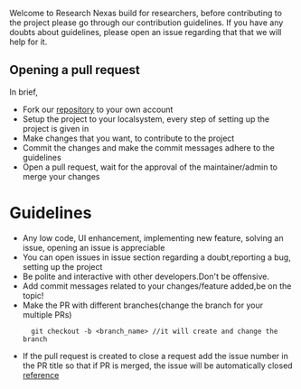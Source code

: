 Welcome to Research Nexas build for researchers, before contributing to the project please go through our contribution guidelines.
If you have any doubts about guidelines, please open an issue regarding that that we will help for it.

## Opening a pull request

In brief,
- Fork our [repository](https://github.com/Harshdev098/Research-Nexas) to your own account
- Setup the project to your localsystem, every step of setting up the project is given in
- Make changes that you want, to contribute to the project
- Commit the changes and make the commit messages adhere to the guidelines
- Open a pull request, wait for the approval of the maintainer/admin to merge your changes

# Guidelines

- Any low code, UI enhancement, implementing new feature, solving an issue, opening an issue is appreciable
- You can open issues in issue section regarding a doubt,reporting a bug, setting up the project
- Be polite and interactive with other developers.Don't be offensive.
- Add commit messages related to your changes/feature added,be on the topic!
- Make the PR with different branches(change the branch for your multiple PRs)
  ```
    git checkout -b <branch_name> //it will create and change the branch
  ```
- If the pull request is created to close a request add the issue number in the PR title so that if PR is merged, the issue will be automatically closed [reference](https://docs.github.com/en/issues/tracking-your-work-with-issues/using-issues/linking-a-pull-request-to-an-issue)
